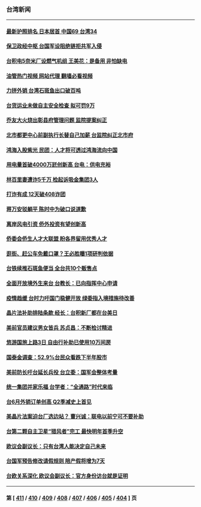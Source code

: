 ### 台湾新闻
---
#### [最新护照排名 日本居首 中国69 台湾34](../../pages/ncid1349361/n13785578.md?07210845) 
#### [保卫政经中枢 台国军设阻绝链拒共军入侵](../../pages/ncid1349361/n13785287.md?07210845) 
#### [台积电5奈米厂设燃气机组 王美花：是备用 非怕缺电](../../pages/ncid1349361/n13785344.md?07210845) 
#### [油管热门视频 网站代理 翻墙必看视频](http://209.222.30.114:81/youtube.html?07210845)
#### [力拼外销 台湾石斑鱼出口破百吨](../../pages/ncid1349361/n13785324.md?07210845) 
#### [台货运业未做自主安全检查 拟可罚9万](../../pages/ncid1349361/n13785447.md?07210845) 
#### [乔友大火烧出彰县府管理问题 监院提案纠正](../../pages/ncid1349361/n13785462.md?07210845) 
#### [北市都更中心前副执行长替自己加薪 台监院纠正北市府](../../pages/ncid1349361/n13785452.md?07210845) 
#### [鸿海入股紫光 民团：人才将可透过鸿海流向中国](../../pages/ncid1349361/n13785424.md?07210845) 
#### [用电量首破4000万瓩创新高 台电：供电充裕](../../pages/ncid1349361/n13785421.md?07210845) 
#### [林百里妻遭诈5千万 检起诉吸金集团3人](../../pages/ncid1349361/n13785414.md?07210845) 
#### [打诈有成 12天破408诈团](../../pages/ncid1349361/n13785412.md?07210845) 
#### [蒋万安驳躺平 陈时中为破口说道歉](../../pages/ncid1349361/n13785409.md?07210845) 
#### [离岸风电引资 侨外投资有望创新高](../../pages/ncid1349361/n13785407.md?07210845) 
#### [侨委会侨生人才大联盟 盼各界留用优秀人才](../../pages/ncid1349361/n13785391.md?07210845) 
#### [逛街、赶公车免戴口罩？王必胜曝1项研判依据](../../pages/ncid1349361/n13785329.md?07210845) 
#### [台铁续推石斑鱼便当 全台共10个贩售点](../../pages/ncid1349361/n13785326.md?07210845) 
#### [全面开放境外生来台 台教长：已向指挥中心申请](../../pages/ncid1349361/n13785323.md?07210845) 
#### [疫情趋缓 台时力吁国门稳健开放 绿委指入境措施待改善](../../pages/ncid1349361/n13785322.md?07210845) 
#### [晶片法补助排陆条款 经长：台积新厂都在台美日](../../pages/ncid1349361/n13785346.md?07210845) 
#### [美前官员建议男女皆兵 苏贞昌：不断检讨精进](../../pages/ncid1349361/n13785317.md?07210845) 
#### [悠游国旅上路3日 自由行补助已使用10万间房](../../pages/ncid1349361/n13785328.md?07210845) 
#### [国泰金调查：52.9%台民众看跌下半年股市](../../pages/ncid1349361/n13785348.md?07210845) 
#### [美前防长吁台延长兵役 台立委：国军会整体考量](../../pages/ncid1349361/n13785349.md?07210845) 
#### [统一集团并家乐福 台学者：“全通路”时代来临](../../pages/ncid1349361/n13785298.md?07210845) 
#### [台6月外销订单创高 Q2季减史上首见](../../pages/ncid1349361/n13785302.md?07210845) 
#### [美晶片法案迫台厂选边站？ 曹兴诚：联电以前宁可不要补助](../../pages/ncid1349361/n13785304.md?07210845) 
#### [台第二颗自主卫星“猎风者”完工 最快明年首季升空](../../pages/ncid1349361/n13785308.md?07210845) 
#### [欧议会副议长：只有台湾人能决定自己未来](../../pages/ncid1349361/n13785311.md?07210845) 
#### [台国军预告修改请假规则 陪产假将增为7天](../../pages/ncid1349361/n13785294.md?07210845) 
#### [台欧关系深化 欧议会副议长：官方身份访台就是证明](../../pages/ncid1349361/n13785272.md?07210845) 

---
#### 第 [ [411](./411.md?07210845) / [410](./410.md?07210845) / [409](./409.md?07210845) / [408](./408.md?07210845) / [407](./407.md?07210845) / [406](./406.md?07210845) / [405](./405.md?07210845) / [404](./404.md?07210845) ] 页
